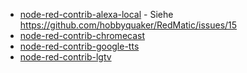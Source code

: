 * [node-red-contrib-alexa-local](https://flows.nodered.org/node/node-red-contrib-alexa-local) - Siehe https://github.com/hobbyquaker/RedMatic/issues/15
* [node-red-contrib-chromecast](https://flows.nodered.org/node/node-red-contrib-chromecast)
* [node-red-contrib-google-tts](https://flows.nodered.org/node/node-red-contrib-google-tts)
* [node-red-contrib-lgtv](https://flows.nodered.org/node/node-red-contrib-lgtv)